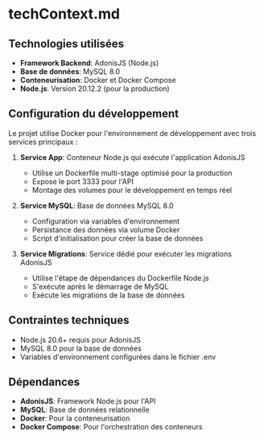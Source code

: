 # techContext.md

## Technologies utilisées

- **Framework Backend**: AdonisJS (Node.js)
- **Base de données**: MySQL 8.0
- **Conteneurisation**: Docker et Docker Compose
- **Node.js**: Version 20.12.2 (pour la production)

## Configuration du développement

Le projet utilise Docker pour l'environnement de développement avec trois services principaux :

1. **Service App**: Conteneur Node.js qui exécute l'application AdonisJS
   - Utilise un Dockerfile multi-stage optimisé pour la production
   - Expose le port 3333 pour l'API
   - Montage des volumes pour le développement en temps réel

2. **Service MySQL**: Base de données MySQL 8.0
   - Configuration via variables d'environnement
   - Persistance des données via volume Docker
   - Script d'initialisation pour créer la base de données

3. **Service Migrations**: Service dédié pour exécuter les migrations AdonisJS
   - Utilise l'étape de dépendances du Dockerfile Node.js
   - S'exécute après le démarrage de MySQL
   - Exécute les migrations de la base de données

## Contraintes techniques

- Node.js 20.6+ requis pour AdonisJS
- MySQL 8.0 pour la base de données
- Variables d'environnement configurées dans le fichier .env

## Dépendances

- **AdonisJS**: Framework Node.js pour l'API
- **MySQL**: Base de données relationnelle
- **Docker**: Pour la conteneurisation
- **Docker Compose**: Pour l'orchestration des conteneurs 